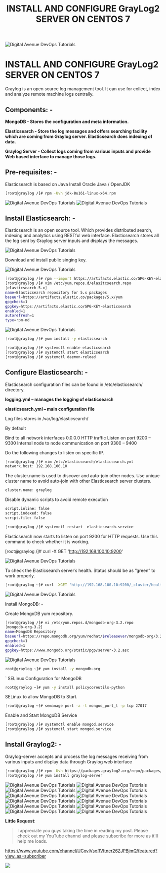 ﻿---
layout: post
authors: [dimuthu_daundasekara]
title: 'INSTALL AND CONFIGURE GrayLog2 SERVER ON CENTOS 7'
image: /assets/img/post-imgs/graylog_ins/graylog.png
tags: [Graylog, Logs, Log Monitoring]
category: Server Monitoring,sysadmin
comments: true
last_modified_at: 2020-01-31
---

<img src="/assets/img/post-imgs/graylog_ins/graylog.png" width="auto" alt="Digital Avenue DevOps Tutorials">

# INSTALL AND CONFIGURE GrayLog2 SERVER ON CENTOS 7

Graylog is an open source log management tool. It can use for collect, index and analyze remote machine logs centrally.

## Components: -

**MongoDB - Stores the configuration and meta information.**

**Elasticsearch - Store the log messages and offers searching facility which are coming from Graylog server. Elasticsearch does indexing of data.**

**Graylog Server - Collect logs coming from various inputs and provide Web based interface to manage those logs.**

## Pre-requisites: -

Elasticsearch is based on Java
Install Oracle Java / OpenJDK

```bash
[root@graylog /]# rpm -Uvh jdk-8u161-linux-x64.rpm
```

<img src="/assets/img/post-imgs/graylog_ins/image001.png" width="auto" alt="Digital Avenue DevOps Tutorials">

<img src="/assets/img/post-imgs/graylog_ins/image002.png" width="auto" alt="Digital Avenue DevOps Tutorials">

## Install Elasticsearch: -

Elasticsearch is an open source tool. Which provides distributed search, indexing and analytics using RESTful web interface. Elasticsearch stores all the log sent by Graylog server inputs and displays the messages.

<img src="/assets/img/post-imgs/graylog_ins/image004.png" width="auto" alt="Digital Avenue DevOps Tutorials">

Download and install public singing key.

<img src="/assets/img/post-imgs/graylog_ins/image006.png" width="auto" alt="Digital Avenue DevOps Tutorials">

```bash
[root@graylog /]# rpm --import https://artifacts.elastic.co/GPG-KEY-elasticsearch
[root@graylog /]# vim /etc/yum.repos.d/elasitcsearch.repo
[elasticsearch-5.x]
name=Elasticsearch repository for 5.x packages
baseurl=https://artifacts.elastic.co/packages/5.x/yum
gpgcheck=1
gpgkey=https://artifacts.elastic.co/GPG-KEY-elasticsearch
enabled=1
autorefresh=1
type=rpm-md
```

<img src="/assets/img/post-imgs/graylog_ins/image008.png" width="auto" alt="Digital Avenue DevOps Tutorials">




```bash
[root@graylog /]# yum install -y elasticsearch
```


```bash
[root@graylog /]# systemctl enable elasticsearch
[root@graylog /]# systemctl start elasticsearch
[root@graylog /]# systemctl daemon-reload
```

## Configure Elasticsearch: -

Elasticsearch configuration files can be found in /etc/elasticsearch/ directory.

**logging.yml – manages the logging of elasticsearch**

**elasticsearch.yml – main configuration file**

Log files stores in /var/log/elasticsearch/

By default

Bind to all network interfaces 0.0.0.0
HTTP traffic Listen on port 9200 – 9300
Internal node to node communication on port 9300 – 9400

Do the following changes to listen on specific IP.

```bash
[root@graylog /]# vim /etc/elasticsearch/elasticsearch.yml
network.host: 192.168.100.10
```


The cluster.name is used to discover and auto-join other nodes. Use unique cluster name to avoid auto-join with other Elasticsearch server clusters.

```bash
cluster.name: graylog
```

Disable dynamic scripts to avoid remote execution

```bash
script.inline: false
script.indexed: false
script.file: false
```

```bash
[root@graylog /]# systemctl restart  elasticsearch.service
```

Elasticsearch now starts to listen on port 9200 for HTTP requests. Use this command to check whether it is working.

[root@graylog /]# curl -X GET 'http://192.168.100.10:9200'

<img src="/assets/img/post-imgs/graylog_ins/image010.png" width="auto" alt="Digital Avenue DevOps Tutorials">

To check the Elasticsearch server’s health. Status should be as “green” to work properly.

```bash
[root@graylog ~]# curl -XGET 'http://192.168.100.10:9200/_cluster/health?pretty=true'
```

<img src="/assets/img/post-imgs/graylog_ins/image011.png" width="auto" alt="Digital Avenue DevOps Tutorials">

Install MongoDB: -

Create MongoDB yum repository.

```bash
[root@graylog /]# vi /etc/yum.repos.d/mongodb-org-3.2.repo
[mongodb-org-3.2]
name=MongoDB Repository
baseurl=https://repo.mongodb.org/yum/redhat/$releasever/mongodb-org/3.2/x86_64/
gpgcheck=1
enabled=1
gpgkey=https://www.mongodb.org/static/pgp/server-3.2.asc
```

<img src="/assets/img/post-imgs/graylog_ins/image013.png" width="auto" alt="Digital Avenue DevOps Tutorials">


```bash
root@graylog ~]# yum install -y mongodb-org
```

`
SELinux Configuration for MongoDB

```bash
root@graylog ~]# yum -y install policycoreutils-python
```

SELinux to allow MongoDB to Start.

```bash
[root@graylog ~]# semanage port -a -t mongod_port_t -p tcp 27017
```

Enable and Start MongoDB Service

```bash
[root@graylog /]# systemctl enable mongod.service
[root@graylog /]# systemctl start mongod.service
```

## Install Graylog2: -

Graylog-server accepts and process the log messages receiving from various inputs and display data through Graylog web interface

```bash
[root@graylog /]# rpm -Uvh https://packages.graylog2.org/repo/packages/graylog-2.4-repository_latest.rpm
[root@graylog /]# yum install graylog-server
```
<img src="/assets/img/post-imgs/graylog_ins/image015.png" width="auto" alt="Digital Avenue DevOps Tutorials">

<img src="/assets/img/post-imgs/graylog_ins/image017.png" width="auto" alt="Digital Avenue DevOps Tutorials">

<img src="/assets/img/post-imgs/graylog_ins/image019.png" width="auto" alt="Digital Avenue DevOps Tutorials">

<img src="/assets/img/post-imgs/graylog_ins/image021.png" width="auto" alt="Digital Avenue DevOps Tutorials">

<img src="/assets/img/post-imgs/graylog_ins/image023.png" width="auto" alt="Digital Avenue DevOps Tutorials">

<img src="/assets/img/post-imgs/graylog_ins/image025.png" width="auto" alt="Digital Avenue DevOps Tutorials">

<img src="/assets/img/post-imgs/graylog_ins/image027.png" width="auto" alt="Digital Avenue DevOps Tutorials">

<img src="/assets/img/post-imgs/graylog_ins/image029.png" width="auto" alt="Digital Avenue DevOps Tutorials">

<img src="/assets/img/post-imgs/graylog_ins/image031.png" width="auto" alt="Digital Avenue DevOps Tutorials">

<img src="/assets/img/post-imgs/graylog_ins/image033.png" width="auto" alt="Digital Avenue DevOps Tutorials">

<img src="/assets/img/post-imgs/graylog_ins/image035.png" width="auto" alt="Digital Avenue DevOps Tutorials">

<img src="/assets/img/post-imgs/graylog_ins/image037.png" width="auto" alt="Digital Avenue DevOps Tutorials">

**Little Request:**

> I appreciate you guys taking the time in reading my post. Please check out my YouTube channel and please subscribe for more as it'll help me loads.


<a href="https://www.youtube.com/channel/UCovlVsoRVItner26ZJPBjmQ/featured?view_as=subscriber" target="_blank">https://www.youtube.com/channel/UCovlVsoRVItner26ZJPBjmQ/featured?view_as=subscriber</a>

[<img src="Docker-Installation/sub.gif">](https://www.youtube.com/channel/UCovlVsoRVItner26ZJPBjmQ?sub_confirmation=1) 

